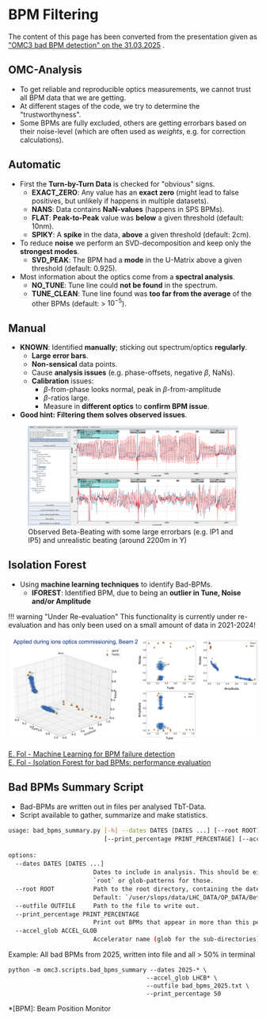 # BPM Filtering

<style>
.tbt-related { color: var(--color-atlasgreen); font-weight: bold; }
.svd-related { color: var(--color-cernred); font-weight: bold; }
.spec-related { color: var(--color-atlasorange); font-weight: bold; }
.manual-related { color: var(--color-cernlightblue); font-weight: bold; }
.iforest-related { color: var(--color-cernpurple); font-weight: bold; }
</style>

The content of this page has been converted from the presentation given as ["OMC3 bad BPM detection" on the 31.03.2025](https://indico.cern.ch/event/1531923/) .

## OMC-Analysis

* To get <span class="omc-emph">reliable</span> and <span class="omc-emph">reproducible</span> optics measurements, we cannot trust all BPM data that we are getting.
* At <span class="omc-emph">different stages</span> of the code, we try to determine the "trustworthyness".
* Some BPMs are fully <span class="omc-emph">excluded</span>, others are getting <span class="omc-emph">errorbars</span> based on their <span class="omc-emph">noise-level</span> (which are often used as *weights*, e.g. for correction calculations).

## Automatic

* First the <span class="tbt-related">Turn-by-Turn Data</span> is checked for "obvious" signs.
    * <span class="tbt-related">EXACT_ZERO</span>: Any value has an <span class="tbt-related">exact zero</span> (might lead to false positives, but unlikely if happens in multiple datasets).
    * <span class="tbt-related">NANS</span>: Data contains <span class="tbt-related">NaN-values</span> (happens in SPS BPMs).
    * <span class="tbt-related">FLAT</span>: <span class="tbt-related">Peak-to-Peak</span> value was <span class="tbt-related">below</span> a given threshold (default: 10nm).
    * <span class="tbt-related">SPIKY</span>: A <span class="tbt-related">spike</span> in the data, <span class="tbt-related">above</span> a given threshold (default: 2cm).
* To reduce <span class="svd-related">noise</span> we perform an SVD-decomposition and keep only the <span class="svd-related">strongest modes</span>.
    * <span class="svd-related">SVD_PEAK</span>: The BPM had a <span class="svd-related">mode</span> in the U-Matrix above a given threshold (default: 0.925).
* Most information about the optics come from a <span class="spec-related">spectral analysis</span>.
    * <span class="spec-related">NO_TUNE</span>: Tune line could <span class="spec-related">not be found</span> in the spectrum.
    * <span class="spec-related">TUNE_CLEAN</span>: Tune line found was <span class="spec-related">too far from the average</span> of the other BPMs (default: > $10^{-5}$).

## Manual

* <span class="manual-related">KNOWN</span>: Identified <span class="manual-related">manually</span>; sticking out spectrum/optics <span class="manual-related">regularly</span>.
    * <span class="manual-related">Large error bars</span>.
    * <span class="manual-related">Non-sensical</span> data points.
    * Cause <span class="manual-related">analysis issues</span> (e.g. phase-offsets, negative $\beta$, NaNs).
    * <span class="manual-related">Calibration</span> issues:
        * $\beta$-from-phase looks normal, peak in $\beta$-from-amplitude
        * $\beta$-ratios large.
        * Measure in <span class="manual-related">different optics</span> to <span class="manual-related">confirm BPM issue</span>.
* **Good hint:** <span class="manual-related">Filtering them solves observed issues</span>.

<figure>
  <img src="../../assets/images/bpm_filtering/BetaBeating.png">
  <figcaption>Observed Beta-Beating with some large errorbars (e.g. IP1 and IP5) and unrealistic beating (around 2200m in Y)</figcaption>
</figure>

## Isolation Forest

* Using <span class="iforest-related">machine learning techniques</span> to identify Bad-BPMs.
    * <span class="iforest-related">IFOREST</span>: Identified BPM, due to being an <span class="iforest-related">outlier in Tune, Noise and/or Amplitude</span>

!!! warning "Under Re-evaluation"
    This functionality is currently under re-evaluation and has only been used on a small amount of data in 2021-2024!

![Isolation Forest Example](../../assets/images/bpm_filtering/iforest.png)

[E. Fol - Machine Learning for BPM failure detection](https://indico.cern.ch/event/762124/contributions/3174751/attachments/1740028/2815322/hss_meeting_2410.pdf)<br>
[E. Fol - Isolation Forest for bad BPMs: performance evaluation](https://indico.cern.ch/event/776442/contributions/3228674/attachments/1759222/2853627/omc_meeting_26nov.pdf)

## Bad BPMs Summary Script

* Bad-BPMs are written out in files <span class="omc-emph">per analysed TbT-Data</span>.
* Script available to <span class="omc-emph">gather, summarize and make statistics</span>.

```bash
usage: bad_bpms_summary.py [-h] --dates DATES [DATES ...] [--root ROOT] [--outfile OUTFILE]
                           [--print_percentage PRINT_PERCENTAGE] [--accel_glob ACCEL_GLOB]

options:
  --dates DATES [DATES ...]
                        Dates to include in analysis. This should be either subfolders in
                        `root` or glob-patterns for those.
  --root ROOT           Path to the root directory, containing the dates.
                        Default: `/user/slops/data/LHC_DATA/OP_DATA/BetaBeat/`
  --outfile OUTFILE     Path to the file to write out.
  --print_percentage PRINT_PERCENTAGE
                        Print out BPMs that appear in more than this percentage of measurements.
  --accel_glob ACCEL_GLOB
                        Accelerator name (glob for the sub-directories).
```

Example: All bad BPMs from 2025, written into file and all &gt; 50% in terminal

```
python -m omc3.scripts.bad_bpms_summary --dates 2025-* \
                                       --accel_glob LHCB* \
                                       --outfile bad_bpms_2025.txt \
                                       --print_percentage 50
```

*[BPM]: Beam Position Monitor
